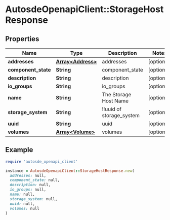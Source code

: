 # AutosdeOpenapiClient::StorageHostResponse

## Properties

| Name | Type | Description | Notes |
| ---- | ---- | ----------- | ----- |
| **addresses** | [**Array&lt;Address&gt;**](Address.md) | addresses | [optional] |
| **component_state** | **String** | component_state | [optional] |
| **description** | **String** | description | [optional] |
| **io_groups** | **String** | io_groups | [optional] |
| **name** | **String** | The Storage Host Name | [optional] |
| **storage_system** | **String** | !!uuid of storage_system | [optional] |
| **uuid** | **String** | uuid | [optional] |
| **volumes** | [**Array&lt;Volume&gt;**](Volume.md) | volumes | [optional] |

## Example

```ruby
require 'autosde_openapi_client'

instance = AutosdeOpenapiClient::StorageHostResponse.new(
  addresses: null,
  component_state: null,
  description: null,
  io_groups: null,
  name: null,
  storage_system: null,
  uuid: null,
  volumes: null
)
```


